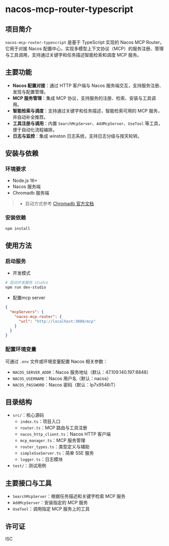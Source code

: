 # nacos-mcp-router-typescript

## 项目简介

`nacos-mcp-router-typescript` 是基于 TypeScript 实现的 Nacos MCP Router。它用于对接 Nacos 配置中心，实现多模型上下文协议（MCP）的服务注册、管理与工具调用，支持通过关键字和任务描述智能检索和调度 MCP 服务。

## 主要功能

- **Nacos 配置对接**：通过 HTTP 客户端与 Nacos 服务端交互，支持服务注册、发现与配置管理。
- **MCP 服务管理**：集成 MCP 协议，支持服务的注册、检索、安装与工具调用。
- **智能检索与调度**：支持通过关键字和任务描述，智能检索可用的 MCP 服务，并自动补全推荐。
- **工具注册与调用**：内置 `SearchMcpServer`、`AddMcpServer`、`UseTool` 等工具，便于自动化流程编排。
- **日志与监控**：集成 winston 日志系统，支持日志分级与按天轮转。

## 安装与依赖

### 环境要求

- Node.js 16+
- Nacos 服务端
- Chromadb 服务端
> - 启动方式参考 [Chromadb 官方文档](https://docs.trychroma.com/docs/run-chroma/client-server?lang=typescript)

### 安装依赖

```bash
npm install
```

## 使用方法

### 启动服务

- 开发模式

```bash
# 启动开发服务 studio
npm run dev-studio
```

- 配置mcp server
```json
{
  "mcpServers": {
    "nacos-mcp-router": {
      "url": "http://localhost:3000/mcp"
    }
  }
}
```

### 配置环境变量

可通过 `.env` 文件或环境变量配置 Nacos 相关参数：

- `NACOS_SERVER_ADDR`：Nacos 服务地址（默认：47.109.140.197:8848）
- `NACOS_USERNAME`：Nacos 用户名（默认：nacos）
- `NACOS_PASSWORD`：Nacos 密码（默认：Ip7x9546iT）

## 目录结构

- `src/`：核心源码
  - `index.ts`：项目入口
  - `router.ts`：MCP 路由与工具注册
  - `nacos_http_client.ts`：Nacos HTTP 客户端
  - `mcp_manager.ts`：MCP 服务管理
  - `router_types.ts`：类型定义与辅助
  - `simpleSseServer.ts`：简单 SSE 服务
  - `logger.ts`：日志模块
- `test/`：测试用例

## 主要接口与工具

- `SearchMcpServer`：根据任务描述和关键字检索 MCP 服务
- `AddMcpServer`：安装指定的 MCP 服务
- `UseTool`：调用指定 MCP 服务上的工具

## 许可证

ISC 